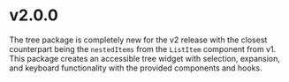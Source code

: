 # v2.0.0

The tree package is completely new for the v2 release with the closest
counterpart being the `nestedItems` from the `ListItem` component from v1. This
package creates an accessible tree widget with selection, expansion, and
keyboard functionality with the provided components and hooks.
